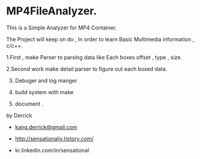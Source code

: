 # MP4FileAnalyzer.

This is a Simple Analyzer for MP4 Container. 

The Project will keep on do , In order to learn Basic Multimedia information , c/c++.

1.First , make Parser to parsing data like Each boxes offset , type , size.

2.Second work  make detail parser to figure out each boxed data.

3. Debuger and log manger 

4. build system with make 

5. document .






by Derrick

- kang.derrick@gmail.com

- http://sensationaljy.tistory.com/

- kr.linkedin.com/in/sensational

